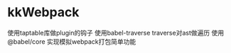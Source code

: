 # kkWebpack
使用taptable库做plugin的钩子
使用babel-traverse traverse对ast做遍历
使用@babel/core 
实现模拟webpack打包简单功能
